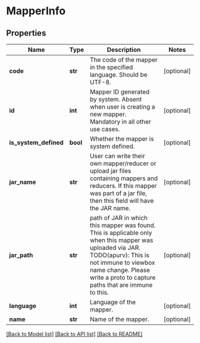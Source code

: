 # MapperInfo

## Properties
Name | Type | Description | Notes
------------ | ------------- | ------------- | -------------
**code** | **str** | The code of the mapper in the specified language. Should be UTF-8. | [optional] 
**id** | **int** | Mapper ID generated by system. Absent when user is creating a new mapper. Mandatory in all other use cases. | [optional] 
**is_system_defined** | **bool** | Whether the mapper is system defined. | [optional] 
**jar_name** | **str** | User can write their own mapper/reducer or upload jar files containing mappers and reducers. If this mapper was part of a jar file, then this field will have the JAR name. | [optional] 
**jar_path** | **str** | path of JAR in which this mapper was found. This is applicable only when this mapper was uploaded via JAR. TODO(apurv): This is not immune to viewbox name change. Please write a proto to capture paths that are immune to this. | [optional] 
**language** | **int** | Language of the mapper. | [optional] 
**name** | **str** | Name of the mapper. | [optional] 

[[Back to Model list]](../README.md#documentation-for-models) [[Back to API list]](../README.md#documentation-for-api-endpoints) [[Back to README]](../README.md)


